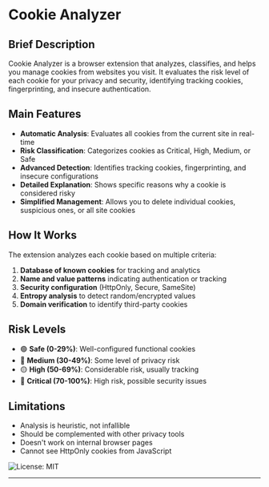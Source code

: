 # Cookie Analyzer

## Brief Description
Cookie Analyzer is a browser extension that analyzes, classifies, and helps you manage cookies from websites you visit. It evaluates the risk level of each cookie for your privacy and security, identifying tracking cookies, fingerprinting, and insecure authentication.

## Main Features

- **Automatic Analysis**: Evaluates all cookies from the current site in real-time
- **Risk Classification**: Categorizes cookies as Critical, High, Medium, or Safe
- **Advanced Detection**: Identifies tracking cookies, fingerprinting, and insecure configurations
- **Detailed Explanation**: Shows specific reasons why a cookie is considered risky
- **Simplified Management**: Allows you to delete individual cookies, suspicious ones, or all site cookies

## How It Works

The extension analyzes each cookie based on multiple criteria:

1. **Database of known cookies** for tracking and analytics
2. **Name and value patterns** indicating authentication or tracking
3. **Security configuration** (HttpOnly, Secure, SameSite)
4. **Entropy analysis** to detect random/encrypted values
5. **Domain verification** to identify third-party cookies

## Risk Levels

- 🟢 **Safe (0-29%)**: Well-configured functional cookies
- 🔵 **Medium (30-49%)**: Some level of privacy risk
- 🟡 **High (50-69%)**: Considerable risk, usually tracking
- 🔴 **Critical (70-100%)**: High risk, possible security issues

## Limitations

- Analysis is heuristic, not infallible
- Should be complemented with other privacy tools
- Doesn't work on internal browser pages
- Cannot see HttpOnly cookies from JavaScript

![License: MIT](https://img.shields.io/badge/License-MIT-yellow.svg)

---
